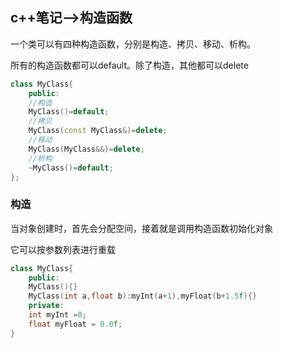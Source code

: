 ## c++笔记-->构造函数

一个类可以有四种构造函数，分别是构造、拷贝、移动、析构。

所有的构造函数都可以default。除了构造，其他都可以delete

```c++
class MyClass{
    public:
    //构造
    MyClass()=default;
    //拷贝
    MyClass(const MyClass&)=delete;
    //移动
    MyClass(MyClass&&)=delete;
    //析构
    ~MyClass()=default;
};
```

### 构造

当对象创建时，首先会分配空间，接着就是调用构造函数初始化对象

它可以按参数列表进行重载

```c++
class MyClass{
    public:
    MyClass(){}
    MyClass(int a,float b):myInt(a+1),myFloat(b+1.5f){}
    private:
    int myInt =0;
    float myFloat = 0.0f;
}
```

